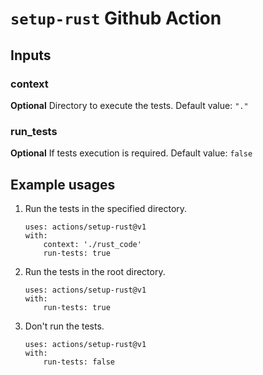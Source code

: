 # `setup-rust` Github Action

## Inputs

### context

**Optional** Directory to execute the tests. Default value: `"."`

### run_tests

**Optional** If tests execution is required. Default value: `false`

## Example usages

1. Run the tests in the specified directory.

	```
	uses: actions/setup-rust@v1
	with:
		context: './rust_code'
		run-tests: true
	```

2. Run the tests in the root directory.

	```
	uses: actions/setup-rust@v1
	with:
		run-tests: true
	```

3. Don't run the tests.

	```
	uses: actions/setup-rust@v1
	with:
		run-tests: false
	```